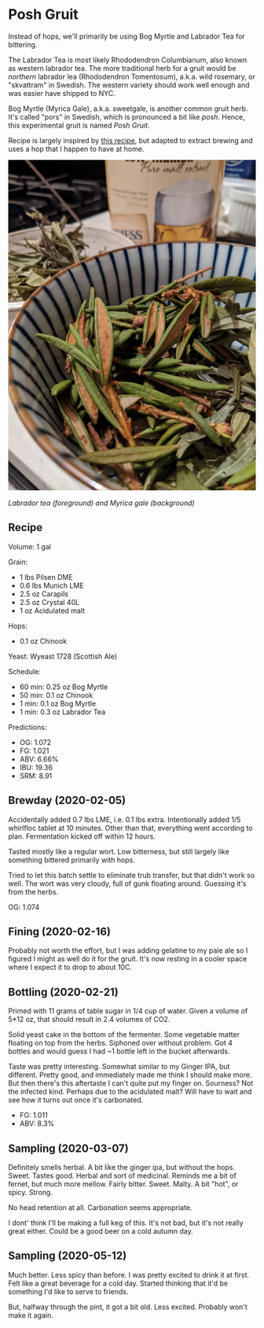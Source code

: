 
# Posh Gruit

Instead of hops, we'll primarily be using Bog Myrtle and Labrador Tea
for bittering.

The Labrador Tea is most likely Rhododendron Columbianum, also known
as western labrador tea. The more traditional herb for a gruit would
be _northern_ labrador lea (Rhododendron Tomentosum), a.k.a. wild
rosemary, or "skvattram" in Swedish. The western variety should work
well enough and was easier have shipped to NYC.

Bog Myrtle (Myrica Gale), a.k.a. sweetgale, is another common gruit
herb. It's called "pors" in Swedish, which is pronounced a bit like
_posh_. Hence, this experimental gruit is named _Posh Gruit_.

Recipe is largely inspired by [this
recipe](https://www.beercraftr.com/1-gallon-bog-myrtle-gruit/), but
adapted to extract brewing and uses a hop that I happen to have at
home.

![Labrador tea and Myrica gale](herbs_2020-02-05.jpg)

*Labrador tea (foreground) and Myrica gale (background)*

## Recipe

Volume: 1 gal

Grain:
- 1 lbs Pilsen DME
- 0.6 lbs Munich LME
- 2.5 oz Carapils
- 2.5 oz Crystal 40L
- 1 oz Acidulated malt

Hops:
- 0.1 oz Chinook

Yeast: Wyeast 1728 (Scottish Ale)

Schedule:
- 60 min: 0.25 oz Bog Myrtle
- 50 min: 0.1 oz Chinook
-  1 min: 0.1 oz Bog Myrtle
-  1 min: 0.3 oz Labrador Tea

Predictions:
- OG: 1.072
- FG: 1.021
- ABV: 6.66%
- IBU: 19.36
- SRM: 8.91

## Brewday (2020-02-05)

Accidentally added 0.7 lbs LME, i.e. 0.1 lbs extra. Intentionally
added 1/5 whirlfloc tablet at 10 minutes. Other than that, everything
went according to plan. Fermentation kicked off within 12 hours.

Tasted mostly like a regular wort. Low bitterness, but still largely
like something bittered primarily with hops.

Tried to let this batch settle to eliminate trub transfer, but that
didn't work so well. The wort was very cloudy, full of gunk floating
around. Guessing it's from the herbs.

OG: 1.074

## Fining (2020-02-16)

Probably not worth the effort, but I was adding gelatine to my pale
ale so I figured I might as well do it for the gruit. It's now resting
in a cooler space where I expect it to drop to about 10C.

## Bottling (2020-02-21)

Primed with 11 grams of table sugar in 1/4 cup of water. Given a
volume of 5*12 oz, that should result in 2.4 volumes of CO2.

Solid yeast cake in the bottom of the fermenter. Some vegetable matter
floating on top from the herbs. Siphoned over without problem. Got 4
bottles and would guess I had ~1 bottle left in the bucket afterwards.

Taste was pretty interesting. Somewhat similar to my Ginger IPA, but
different. Pretty good, and immediately made me think I should make
more. But then there's this aftertaste I can't quite put my finger
on. Sourness? Not the infected kind. Perhaps due to the acidulated
malt? Will have to wait and see how it turns out once it's carbonated.

- FG: 1.011
- ABV: 8.3%

## Sampling (2020-03-07)

Definitely smells herbal. A bit like the ginger ipa, but without the
hops. Sweet. Tastes good. Herbal and sort of medicinal. Reminds me a
bit of fernet, but much more mellow. Fairly bitter. Sweet. Malty. A
bit "hot", or spicy. Strong.

No head retention at all. Carbonation seems appropriate.

I dont' think I'll be making a full keg of this. It's not bad, but
it's not really great either. Could be a good beer on a cold autumn
day.

## Sampling (2020-05-12)

Much better. Less spicy than before. I was pretty excited to drink it
at first. Felt like a great beverage for a cold day. Started thinking
that it'd be something I'd like to serve to friends.

But, halfway through the pint, it got a bit old. Less
excited. Probably won't make it again.
